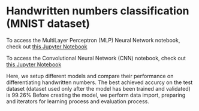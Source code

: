 # Handwritten numbers classification (MNIST dataset)

To access the MultiLayer Perceptron (MLP) Neural Network notebook, check out [this Jupyter Notebook](https://github.com/GuillaumeClement2/NeuralNetworks/blob/main/MLP_example.ipynb)

To access the Convolutional Neural Network (CNN) notebook, check out [this Jupyter Notebook](https://github.com/GuillaumeClement2/NeuralNetworks/blob/main/CNN_example.ipynb)

Here, we setup different models and compare their performance on differentiating handwritten numbers. The best achieved accurcy on the test dataset (dataset used only after the model has been trained and validated) is 99.26%
Before creating the model, we perform data import, preparing and iterators for learning process and evaluation process.
